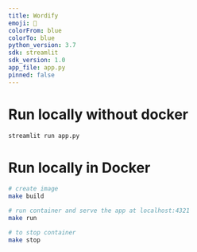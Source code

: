 ```yaml
---
title: Wordify
emoji: 🤗
colorFrom: blue
colorTo: blue
python_version: 3.7
sdk: streamlit
sdk_version: 1.0
app_file: app.py
pinned: false
---
```



# Run locally without docker
```bash
streamlit run app.py
```

# Run locally in Docker
```bash
# create image
make build

# run container and serve the app at localhost:4321
make run

# to stop container
make stop
```